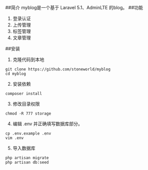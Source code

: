 ##简介
myblog是一个基于 Laravel 5.1、AdminLTE 的blog。
##功能
1. 登录认证
2. 上传管理
3. 标签管理
4. 文章管理

##安装
1. 克隆代码到本地

```
git clone https://github.com/stoneworld/myblog
cd myblog
```

2. 安装依赖

```
composer install
```

3. 修改目录权限

```
chmod -R 777 storage
```

4. 编辑 .env 并正确填写数据库部分。

```
cp .env.example .env
vim .env
```

5. 导入数据库

```
php artisan migrate
php artisan db:seed
```

